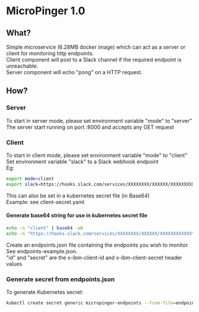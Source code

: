 # MicroPinger 1.0

## What?
Simple microservice (6.28MB docker image) which can act as a server or client for monitoring http endpoints.  
Client component will post to a Slack channel if the required endpoint is unreachable.  
Server component will echo "pong" on a HTTP request.  

## How?

### Server
To start in server mode, please set environment variable "mode" to "server"  
The server start running on port :8000 and accepts any GET request

### Client
To start in client mode, please set environment variable "mode" to "client"  
Set environment variable "slack" to a Slack webhook endpoint  
Eg: 
```bash
export mode=client
export slack=https://hooks.slack.com/services/XXXXXXXX/XXXXXX/XXXXXXXXXXXX
```
This can also be set in a kubernetes secret file (in Base64)  
Example: see client-secret.yaml  

#### Generate base64 string for use in kubernetes secret file
```bash
echo -n "client" | base64 -w0
echo -n "https://hooks.slack.com/services/XXXXXXXX/XXXXXX/XXXXXXXXXXXX" | base64 -w0
```

Create an endpoints.json file containing the endpoints you wish to monitor.  
See endpoints-example.json.  
"id" and "secret" are the x-ibm-client-id and x-ibm-client-secret header values  

### Generate secret from endpoints.json
To generate Kubernetes secret:
```bash
kubectl create secret generic micropinger-endpoints --from-file=endpoints.json
```
